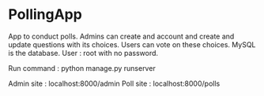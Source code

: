 #   PollingApp

App to conduct polls. Admins can create and account and create and update questions with its choices. Users can vote on these choices.
MySQL is the database. User : root with no password.

Run command : python manage.py runserver

 Admin site : localhost:8000/admin
 Poll site : localhost:8000/polls
